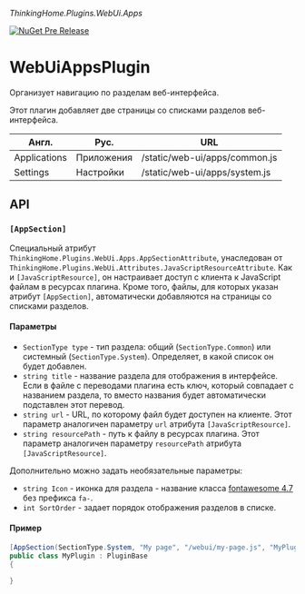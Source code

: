 *ThinkingHome.Plugins.WebUi.Apps*

[![NuGet Pre Release](https://img.shields.io/nuget/vpre/ThinkingHome.Plugins.WebUi.Apps.svg)](https://www.nuget.org/packages/ThinkingHome.Plugins.WebUi.Apps)

# WebUiAppsPlugin

Организует навигацию по разделам веб-интерфейса.

Этот плагин добавляет две страницы со списками разделов веб-интерфейса.
 
| Англ.  | Рус. | URL  |
| ------ | ---- | ---- |
| Applications | Приложения | /static/web-ui/apps/common.js |
| Settings | Настройки | /static/web-ui/apps/system.js |
 
## API

### `[AppSection]`
 
Специальный атрибут `ThinkingHome.Plugins.WebUi.Apps.AppSectionAttribute`, унаследован от
`ThinkingHome.Plugins.WebUi.Attributes.JavaScriptResourceAttribute`. Как и `[JavaScriptResource]`,
он настраивает доступ с клиента к JavaScript файлам в ресурсах плагина. Кроме того, файлы, для которых
указан атрибут `[AppSection]`, автоматически добавляются на страницы со списками разделов.

#### Параметры

- `SectionType type` - тип раздела: общий (`SectionType.Common`) или системный (`SectionType.System`). Определяет, в какой список он будет добавлен.
- `string title` - название раздела для отображения в интерфейсе. Если в файле с переводами плагина есть ключ, который совпадает с названием раздела, то вместо названия будет автоматически подставлен этот перевод.
- `string url` - URL, по которому файл будет доступен на клиенте. Этот параметр аналогичен параметру `url` атрибута `[JavaScriptResource]`.
- `string resourcePath` - путь к файлу в ресурсах плагина. Этот параметр аналогичен параметру `resourcePath` атрибута `[JavaScriptResource]`.

Дополнительно можно задать необязательные параметры:

- `string Icon` - иконка для раздела - название класса [fontawesome 4.7](http://fontawesome.io) без префикса `fa-`.
- `int SortOrder` - задает порядок отображения разделов в списке.

#### Пример

```csharp
[AppSection(SectionType.System, "My page", "/webui/my-page.js", "MyPlugin.Resources.my-page.js", Icon = "clock-o")]
public class MyPlugin : PluginBase
{

}
```
